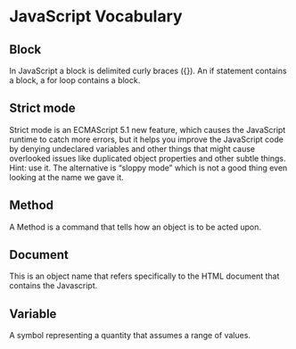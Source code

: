 # JavaScript Vocabulary

## Block

In JavaScript a block is delimited curly braces ({}). An if statement contains a
block, a for loop contains a block.

## Strict mode

Strict mode is an ECMAScript 5.1 new feature, which causes the JavaScript
runtime to catch more errors, but it helps you improve the JavaScript code by
denying undeclared variables and other things that might cause overlooked issues
like duplicated object properties and other subtle things. Hint: use it. The
alternative is “sloppy mode” which is not a good thing even looking at the name
we gave it.

## Method

A Method is a command that tells how an object is to be acted upon.

## Document

This is an object name that refers specifically to the HTML document that
contains the Javascript.

## Variable

A symbol representing a quantity that assumes a range of values.
